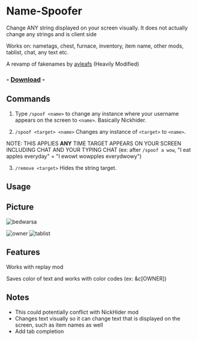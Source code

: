 # Name-Spoofer

Change ANY string displayed on your screen visually. It does not actually change any strings and is client side

Works on: nametags, chest, furnace, inventory, item name, other mods, tablist, chat, any text etc.

A revamp of fakenames by [ayleafs](https://github.com/ayleafs/fake-names) (Heavily Modified)

### - [Download](https://github.com/TheExploration/Name-Spoofer/releases/download/1.1/name-spoofer-1.1.jar) -


## Commands
1. Type `/spoof <name>` to change any instance where your username appears on the screen to `<name>`. Basically Nickhider.

2. `/spoof <target> <name>` Changes any instance of `<target>` to `<name>`. 

NOTE: THIS APPLIES **ANY** TIME TARGET APPEARS ON YOUR SCREEN INCLUDING CHAT AND YOUR TYPING CHAT (ex: after `/spoof a wow`, "I eat apples everyday" = "I ewowt wowpples everydwowy")

3. `/remove <target>` Hides the string target.


## Usage


## Picture
![bedwarsa](https://github.com/TheExploration/Name-Spoofer/blob/main/demo/bedwars.png)

![owner](https://github.com/TheExploration/Name-Spoofer/blob/main/demo/owner.png)
![tablist](https://github.com/TheExploration/Name-Spoofer/blob/main/demo/tablistspoof.png)

## Features
Works with replay mod

Saves color of text and works with color codes (ex: &c[OWNER])

## Notes
- This could potentially conflict with NickHider mod
- Changes text visually so it can change text that is displayed on the screen, such as item names as well
- Add tab completion
